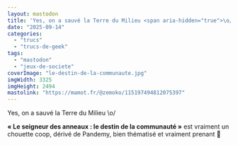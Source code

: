 ```yaml
---
layout: mastodon
title: 'Yes, on a sauvé la Terre du Milieu <span aria-hidden="true">\o/</span>'
date: "2025-09-14"
categories: 
  - "trucs"
  - "trucs-de-geek"
tags: 
  - "mastodon"
  - "jeux-de-societe"
coverImage: "le-destin-de-la-communaute.jpg"
imgWidth: 3325
imgHeight: 2494
mastolink: "https://mamot.fr/@zemoko/115197494812075397"
---
```

<p>Yes, on a sauvé la Terre du Milieu <span aria-hidden="true">\o/</span></p>

<p><strong>«&nbsp;Le seigneur des anneaux&nbsp;: le destin de la communauté&nbsp;»</strong> est vraiment un chouette coop, dérivé de Pandemy, bien thématisé et vraiment prenant <span aria-hidden="true">🩶</span></p>
